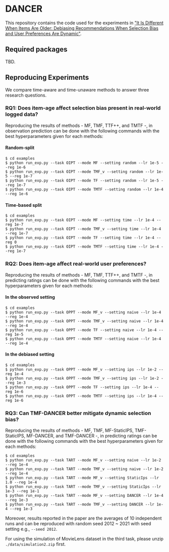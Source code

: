# DANCER
This repository contains the code used for the experiments in ["It Is Different When Items Are Older: Debiasing Recommendations When Selection Bias and User Preferences Are Dynamic"](https://arxiv.org/abs/2111.12481).

## Required packages
TBD.

## Reproducing Experiments
We compare time-aware and time-unaware methods to answer three research questions. 

### RQ1: Does item-age affect selection bias present in real-world logged data?
Reproducing the results of methods - MF, TMF, TTF++, and TMTF -, in observation prediction can be done with the following commands with the best hyperparameters given for each methods:
#### Random-split
```
$ cd examples
$ python run_exp.py --task OIPT --mode MF --setting random --lr 1e-5 --reg 1e-6 
$ python run_exp.py --task OIPT --mode TMF_v --setting random --lr 1e-5 --reg 1e-7
$ python run_exp.py --task OIPT --mode TF --setting random --lr 1e-5 --reg 1e-7
$ python run_exp.py --task OIPT --mode TMTF --setting random --lr 1e-4 --reg 1e-6  
```
#### Time-based split
```
$ cd examples
$ python run_exp.py --task OIPT --mode MF --setting time --lr 1e-4 --reg 1e-7 
$ python run_exp.py --task OIPT --mode TMF_v --setting time --lr 1e-4 --reg 1e-7 
$ python run_exp.py --task OIPT --mode TF --setting time --lr 1e-4 --reg 0
$ python run_exp.py --task OIPT --mode TMTF --setting time --lr 1e-4 --reg 1e-7  
```

### RQ2: Does item-age affect real-world user preferences?
Reproducing the results of methods - MF, TMF, TTF++, and TMTF -, in predicting ratings can be done with the following commands with the best hyperparameters given for each methods:
#### In the observed setting
```
$ cd examples
$ python run_exp.py --task OPPT --mode MF_v --setting naive --lr 1e-4 --reg 1e-4 
$ python run_exp.py --task OPPT --mode TMF_v --setting naive --lr 1e-4 --reg 1e-4
$ python run_exp.py --task OPPT --mode TF --setting naive --lr 1e-4 --reg 1e-5
$ python run_exp.py --task OPPT --mode TMTF --setting naive --lr 1e-4 --reg 1e-4
```
#### In the debiased setting
```
$ cd examples
$ python run_exp.py --task OPPT --mode MF_v --setting ips --lr 1e-2 --reg 1e-4
$ python run_exp.py --task OPPT --mode TMF_v --setting ips --lr 1e-2 --reg 1e-3
$ python run_exp.py --task OPPT --mode TF --setting ips --lr 1e-4 --reg 1e-6
$ python run_exp.py --task OPPT --mode TMTF --setting ips --lr 1e-4 --reg 1e-6 
```

### RQ3: Can TMF-DANCER better mitigate dynamic selection bias?
Reproducing the results of methods - MF, TMF, MF-StaticIPS, TMF-StaticIPS, MF-DANCER, and TMF-DANCER -, in predicting ratings can be done with the following commands with the best hyperparameters given for each methods:
```
$ cd examples
$ python run_exp.py --task TART --mode MF_v --setting naive --lr 1e-2 --reg 1e-4
$ python run_exp.py --task TART --mode TMF_v --setting naive --lr 1e-2 --reg 1e-4
$ python run_exp.py --task TART --mode MF_v --setting StaticIps --lr 1.0 --reg 1e-4
$ python run_exp.py --task TART --mode TMF_v --setting StaticIps --lr 1e-3 --reg 1e-1
$ python run_exp.py --task TART --mode MF_v --setting DANCER --lr 1e-4 --reg 1e-3
$ python run_exp.py --task TART --mode TMF_v --setting DANCER --lr 1e-4 --reg 1e-3
```

Moreover, results reported in the paper are the averages of 10 independent runs and can be reproduced with random seed 2012 ~ 2021 with seed setting e.g., ```--seed 2012```.

For using the simulation of MovieLens dataset in the third task, please unzip ```./data/simulation2.zip``` first.
